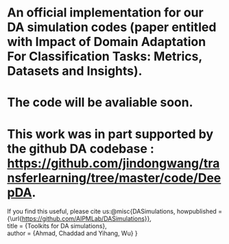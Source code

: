 # An official implementation for our DA simulation codes (paper entitled with Impact of Domain Adaptation For Classification Tasks: Metrics, Datasets and Insights).
# The code will be avaliable soon.
# This work was in part supported by the github DA codebase : https://github.com/jindongwang/transferlearning/tree/master/code/DeepDA.
If you find this useful, please cite us:@misc{DASimulations,
howpublished = {\url{https://github.com/AIPMLab/DASimulations}},   
title = {Toolkits for DA simulations},  
author = {Ahmad, Chaddad and Yihang, Wu}
}
